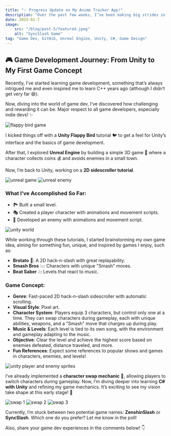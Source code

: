 ```yaml
---
title: "✨ Progress Update on My Anime Tracker App!"
description: "Over the past few weeks, I’ve been making big strides in building my Anime Schedule App, from learning Swift to designing with Figma!"
date: 2025-01-7
image:
    src: "/blog/post-5/featured.jpeg"
    alt: "SyncSlash Game"
tag: "Game Dev, GitHib, Unreal Engine, Unity, C#, Game Design"
---
```


## 🎮 **Game Development Journey: From Unity to My First Game Concept**

Recently, I’ve started learning game development, something that’s always intrigued me and even inspired me to learn C++ years ago (although I didn’t get very far 😅).

Now, diving into the world of game dev, I’ve discovered how challenging and rewarding it can be. Major respect to all game developers, especially indie devs! ✨

<img src="/public/blog/post-5/flappy-game.jpeg" alt="flappy bird game" style="max-height: 800px; width: auto">

I kicked things off with a **Unity Flappy Bird** tutorial 🐦 to get a feel for Unity’s interface and the basics of game development.

After that, I explored **Unreal Engine** by building a simple 3D game 🌆 where a character collects coins 💰 and avoids enemies in a small town.

Now, I’m back to Unity, working on a **2D sidescroller tutorial**.

<img src="/public/blog/post-5/unreal-game.jpeg" alt="unreal game" style="max-height: 800px; width: auto">

<img src="/public/blog/post-5/unreal-enemy.jpeg" alt="unreal enemy" style="max-height: 800px; width: auto">

### What I’ve Accomplished So Far:
- 🏞 Built a small level.
- 🎭 Created a player character with animations and movement scripts.
- 👾 Developed an enemy with animations and movement script.

<img src="/public/blog/post-5/unity-world.jpeg" alt="unity world" style="max-height: 800px; width: auto">

While working through these tutorials, I started brainstorming my own game idea, aiming for something fun, unique, and inspired by games I enjoy, such as:
- **Brotato** 🥔: A 2D hack-n-slash with great replayability.
- **Smash Bros** 💥: Characters with unique "Smash" moves.
- **Beat Saber** 🎶: Levels that react to music.

### Game Concept:
- **Genre**: Fast-paced 2D hack-n-slash sidescroller with automatic scrolling.
- **Visual Style**: Pixel art.
- **Character System**: Players equip 3 characters, but control only one at a time. They can swap characters during gameplay, each with unique abilities, weapons, and a "Smash" move that charges up during play.
- **Music & Levels**: Each level is tied to its own song, with the environment and gameplay adapting to the music.
- **Objective**: Clear the level and achieve the highest score based on enemies defeated, distance traveled, and more.
- **Fun References**: Expect some references to popular shows and games in characters, enemies, and levels!

<img src="/public/blog/post-5/player-and-enemy.jpeg" alt="unity player and enemy sprites" style="max-height: 800px; width: auto">

I’ve already implemented a **character swap mechanic** 🔄, allowing players to switch characters during gameplay. Now, I’m diving deeper into learning **C# with Unity** and refining my game mechanics. It’s exciting to see my vision take shape at this early stage! 🎉

<img src="/public/blog/post-5/swap-one.jpeg" alt="swap 1" style="max-height: 800px; width: auto">
<img src="/public/blog/post-5/swap-two.jpeg" alt="swap 2" style="max-height: 800px; width: auto">
<img src="/public/blog/post-5/swap-three.jpeg" alt="swap 3" style="max-height: 800px; width: auto">

Currently, I’m stuck between two potential game names: **ZenshinSlash** or **SyncSlash**. Which one do you prefer? Let me know in the poll!

Also, share your game dev experiences in the comments below! 👇
